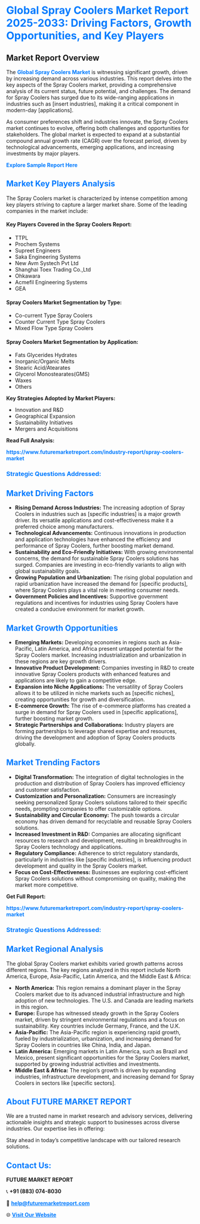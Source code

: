 <h1 style="color: #007BFF;">Global Spray Coolers Market Report 2025-2033: Driving Factors, Growth Opportunities, and Key Players</h1>

<section id="overview">
<h2>Market Report Overview</h2>
<p>The <a href="https://www.futuremarketreport.com/industry-report/spray-coolers-market" style="color: #007BFF; text-decoration: none;"><strong>Global Spray Coolers Market</strong></a> is witnessing significant growth, driven by increasing demand across various industries. This report delves into the key aspects of the Spray Coolers market, providing a comprehensive analysis of its current status, future potential, and challenges. The demand for Spray Coolers has surged due to its wide-ranging applications in industries such as [insert industries], making it a critical component in modern-day [applications].</p>
<p>As consumer preferences shift and industries innovate, the Spray Coolers market continues to evolve, offering both challenges and opportunities for stakeholders. The global market is expected to expand at a substantial compound annual growth rate (CAGR) over the forecast period, driven by technological advancements, emerging applications, and increasing investments by major players.</p>
</section>

<section id="overview">
<p><a href="https://www.futuremarketreport.com/request-sample/reportId=87289" style="color: #007BFF; text-decoration: none;"><strong>Explore Sample Report Here</strong></a></p>
</section>

<section id="key-players">
<h2 style="color: #007BFF;">Market Key Players Analysis</h2>
<p>The Spray Coolers market is characterized by intense competition among key players striving to capture a larger market share. Some of the leading companies in the market include:</p>
<h4>Key Players Covered in the Spray Coolers Report:</h4>
<ul><li>TTPL</li><li>Prochem Systems</li><li>Supreet Engineers</li><li>Saka Engineering Systems</li><li>New Avm Systech Pvt Ltd</li><li>Shanghai Toex Trading Co.,Ltd</li><li>Ohkawara</li><li>Acmefil Engineering Systems</li><li>GEA</li></ul>
<h4>Spray Coolers Market Segmentation by Type:</h4>
<ul><li>Co-current Type Spray Coolers</li><li>Counter Current Type Spray Coolers</li><li>Mixed Flow Type Spray Coolers</li></ul>

<h4>Spray Coolers Market Segmentation by Application:</h4>
<ul><li>Fats Glycerides Hydrates</li><li>Inorganic/Organic Melts</li><li>Stearic Acid/Atearates</li><li>Glycerol Monostearates(GMS)</li><li>Waxes</li><li>Others</li></ul>
<p><strong>Key Strategies Adopted by Market Players:</strong></p>
<ul>
<li>Innovation and R&D</li>
<li>Geographical Expansion</li>
<li>Sustainability Initiatives</li>
<li>Mergers and Acquisitions</li>
</ul>
</section>

<section>
<p><strong>Read Full Analysis: </strong></p><a href="https://www.futuremarketreport.com/industry-report/spray-coolers-market" style="color: #007BFF; text-decoration: none;"><strong>https://www.futuremarketreport.com/industry-report/spray-coolers-market</strong></a>
<h3 style="color: #007BFF;">Strategic Questions Addressed:</h3>
</section>

<section id="driving-factors">
<h2 style="color: #007BFF;">Market Driving Factors</h2>
<ul>
<li><strong>Rising Demand Across Industries:</strong> The increasing adoption of Spray Coolers in industries such as [specific industries] is a major growth driver. Its versatile applications and cost-effectiveness make it a preferred choice among manufacturers.</li>
<li><strong>Technological Advancements:</strong> Continuous innovations in production and application technologies have enhanced the efficiency and performance of Spray Coolers, further boosting market demand.</li>
<li><strong>Sustainability and Eco-Friendly Initiatives:</strong> With growing environmental concerns, the demand for sustainable Spray Coolers solutions has surged. Companies are investing in eco-friendly variants to align with global sustainability goals.</li>
<li><strong>Growing Population and Urbanization:</strong> The rising global population and rapid urbanization have increased the demand for [specific products], where Spray Coolers plays a vital role in meeting consumer needs.</li>
<li><strong>Government Policies and Incentives:</strong> Supportive government regulations and incentives for industries using Spray Coolers have created a conducive environment for market growth.</li>
</ul>
</section>

<section id="growth-opportunities">
<h2 style="color: #007BFF;">Market Growth Opportunities</h2>
<ul>
<li><strong>Emerging Markets:</strong> Developing economies in regions such as Asia-Pacific, Latin America, and Africa present untapped potential for the Spray Coolers market. Increasing industrialization and urbanization in these regions are key growth drivers.</li>
<li><strong>Innovative Product Development:</strong> Companies investing in R&D to create innovative Spray Coolers products with enhanced features and applications are likely to gain a competitive edge.</li>
<li><strong>Expansion into Niche Applications:</strong> The versatility of Spray Coolers allows it to be utilized in niche markets such as [specific niches], creating opportunities for growth and diversification.</li>
<li><strong>E-commerce Growth:</strong> The rise of e-commerce platforms has created a surge in demand for Spray Coolers used in [specific applications], further boosting market growth.</li>
<li><strong>Strategic Partnerships and Collaborations:</strong> Industry players are forming partnerships to leverage shared expertise and resources, driving the development and adoption of Spray Coolers products globally.</li>
</ul>
</section>

<section id="trending-factors">
<h2 style="color: #007BFF;">Market Trending Factors</h2>
<ul>
<li><strong>Digital Transformation:</strong> The integration of digital technologies in the production and distribution of Spray Coolers has improved efficiency and customer satisfaction.</li>
<li><strong>Customization and Personalization:</strong> Consumers are increasingly seeking personalized Spray Coolers solutions tailored to their specific needs, prompting companies to offer customizable options.</li>
<li><strong>Sustainability and Circular Economy:</strong> The push towards a circular economy has driven demand for recyclable and reusable Spray Coolers solutions.</li>
<li><strong>Increased Investment in R&D:</strong> Companies are allocating significant resources to research and development, resulting in breakthroughs in Spray Coolers technology and applications.</li>
<li><strong>Regulatory Compliance:</strong> Adherence to strict regulatory standards, particularly in industries like [specific industries], is influencing product development and quality in the Spray Coolers market.</li>
<li><strong>Focus on Cost-Effectiveness:</strong> Businesses are exploring cost-efficient Spray Coolers solutions without compromising on quality, making the market more competitive.</li>
</ul>
</section>

<section>
<p><strong>Get Full Report: </strong></p><a href="https://www.futuremarketreport.com/industry-report/spray-coolers-market" style="color: #007BFF; text-decoration: none;"><strong>https://www.futuremarketreport.com/industry-report/spray-coolers-market</strong></a>
<h3 style="color: #007BFF;">Strategic Questions Addressed:</h3>
</section>


<section id="regional-analysis">
<h2 style="color: #007BFF;">Market Regional Analysis</h2>
<p>The global Spray Coolers market exhibits varied growth patterns across different regions. The key regions analyzed in this report include North America, Europe, Asia-Pacific, Latin America, and the Middle East & Africa:</p>
<ul>
<li><strong>North America:</strong> This region remains a dominant player in the Spray Coolers market due to its advanced industrial infrastructure and high adoption of new technologies. The U.S. and Canada are leading markets in this region.</li>
<li><strong>Europe:</strong> Europe has witnessed steady growth in the Spray Coolers market, driven by stringent environmental regulations and a focus on sustainability. Key countries include Germany, France, and the U.K.</li>
<li><strong>Asia-Pacific:</strong> The Asia-Pacific region is experiencing rapid growth, fueled by industrialization, urbanization, and increasing demand for Spray Coolers in countries like China, India, and Japan.</li>
<li><strong>Latin America:</strong> Emerging markets in Latin America, such as Brazil and Mexico, present significant opportunities for the Spray Coolers market, supported by growing industrial activities and investments.</li>
<li><strong>Middle East & Africa:</strong> The region’s growth is driven by expanding industries, infrastructure development, and increasing demand for Spray Coolers in sectors like [specific sectors].</li>
</ul>
</section>

<footer>
<h2 style="color: #007BFF;">About FUTURE MARKET REPORT</h2>
<p>We are a trusted name in market research and advisory services, delivering actionable insights and strategic support to businesses across diverse industries. Our expertise lies in offering:</p>

<p>Stay ahead in today’s competitive landscape with our tailored research solutions.</p>

<h2 style="color: #007BFF;">Contact Us:</h2>
<p><strong>FUTURE MARKET REPORT</strong></p>
<p>📞 <strong>+91 (883) 074-8030</strong></p>
<p>📧 <strong><a href="mailto:help@futuremarketreport.com" style="color: #007BFF;">help@futuremarketreport.com</a></strong></p>
<p>🌐 <strong><a href="https://www.futuremarketreport.com/" style="color: #007BFF;">Visit Our Website</a></strong></p>
</footer>